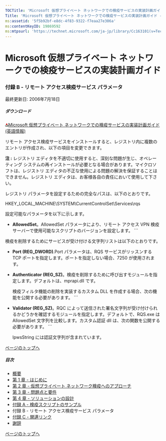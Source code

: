 ```yaml
---
TOCTitle: 'Microsoft 仮想プライベート ネットワークでの検疫サービスの実装計画ガイド - 付録 B'
Title: 'Microsoft 仮想プライベート ネットワークでの検疫サービスの実装計画ガイド - 付録 B'
ms:assetid: '5f5b92bf-e8dc-4f83-9322-f7eaa27e306a'
ms:contentKeyID: 19869592
ms:mtpsurl: 'https://technet.microsoft.com/ja-jp/library/Cc163101(v=TechNet.10)'
---
```


Microsoft 仮想プライベート ネットワークでの検疫サービスの実装計画ガイド
=======================================================================

### 付録 B - リモート アクセス検疫サービス パラメータ

最終更新日: 2006年7月18日

##### ダウンロード

[![](images/Cc163101.icon_exe(ja-jp,TechNet.10).gif)Microsoft 仮想プライベート ネットワークでの検疫サービスの実装計画ガイド (英語情報)](http://go.microsoft.com/fwlink/?linkid=41308)

リモート アクセス検疫サービスをインストールすると、レジストリ内に複数のエントリが作成され、以下の項目を変更できます。   

**注 :** レジストリ エディタを不適切に使用すると、深刻な問題が生じ、オペレーティング システムの再インストールが必要となる場合があります。マイクロソフトは、レジストリ エディタの不正な使用による問題の解決を保証することはできません。レジストリ エディタは、お客様各自の責任において使用して下さい。

レジストリ パラメータを設定するための完全なパスは、以下のとおりです。

HKEY\_LOCAL\_MACHINE\\SYSTEM\\CurrentControlSet\\Services\\rqs

設定可能なパラメータを以下に示します。

-   **AllowedSet**。AllowedSet パラメータにより、リモート アクセス VPN 検疫サーバーで使用可能なスクリプトのバージョンを設定します。
        ```

検疫を削除するためにサービスが受け付ける文字列リストは以下のとおりです。

-   **Port (REG\_DWORD)**.Port パラメータは、RQS サービスがリッスンする TCP ポートを指定します。ポートを指定しない場合、7250 が使用されます。

-   **Authenticator (REG\_SZ)**。検疫を削除するために呼び出すモジュールを指定します。デフォルトは、mprapi.dll です。

    検疫フィルタ機能の削除を実装するカスタム DLL を作成する場合、次の機能を公開する必要があります。
        ```

<!-- -->

-   **Validator (REG\_SZ)**。RQC によって送信された署名文字列が受け付けられるかどうかを確認するモジュールを指定します。デフォルトで、RQS.exe は AllowedSet 文字列を比較します。カスタム認証 dll は、次の関数を公開する必要があります。
        ```

    lpwsString には認証文字列が含まれています。

[](#mainsection)[ページのトップへ](#mainsection)

##### 目次

-   [概要](https://technet.microsoft.com/ja-jp/library/40028620-c153-4851-bf15-d79d55d056bd(v=TechNet.10))
-   [第 1 章 - はじめに](https://technet.microsoft.com/ja-jp/library/b0912680-7a6d-43ac-92d0-cea6dcc8a063(v=TechNet.10))
-   [第 2 章 - 仮想プライベート ネットワーク検疫へのアプローチ](https://technet.microsoft.com/ja-jp/library/3ea09caf-8833-439b-be0c-039e639659b2(v=TechNet.10))
-   [第 3 章 - 問題点と要件](https://technet.microsoft.com/ja-jp/library/c43cc580-e002-49f5-bbd0-4e27a3de16cf(v=TechNet.10))
-   [第 4 章 - ソリューションの設計](https://technet.microsoft.com/ja-jp/library/7e20ac7b-c15a-4cab-9ca2-91f155b818ab(v=TechNet.10))
-   [付録 A - 検疫スクリプトのサンプル](https://technet.microsoft.com/ja-jp/library/a487808c-e193-4190-af9a-37f4ab5cd4c4(v=TechNet.10))
-   付録 B - リモート アクセス検疫サービス パラメータ
-   [付録 C - 関連リンク](https://technet.microsoft.com/ja-jp/library/d59eca38-6dd3-4576-9ba9-70cca609bcae(v=TechNet.10))
-   [謝辞](https://technet.microsoft.com/ja-jp/library/00b4b7ee-825b-4b0d-bda3-b6f040115c24(v=TechNet.10))

[](#mainsection)[ページのトップへ](#mainsection)
